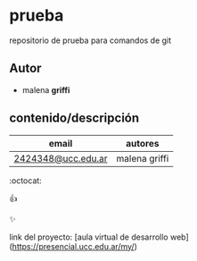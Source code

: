 # prueba
repositorio de prueba para comandos de git 

## Autor
* malena **griffi**

## contenido/descripción

|  email  |  autores  |
|---------|-----------|
|2424348@ucc.edu.ar|malena griffi|

:octocat:

:+1:

:sparkles:

link del proyecto: [aula virtual de desarrollo web] (https://presencial.ucc.edu.ar/my/)